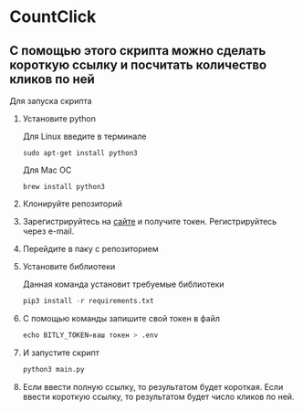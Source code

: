 # CountClick

## С помощью этого скрипта можно сделать короткую ссылку и посчитать количество кликов по ней

Для запуска скрипта 

1. Установите python
   
   Для Linux введите в терминале
    ```
   sudo apt-get install python3
    ```
    Для Mac OC
    ```
    brew install python3
    ```
1. Клонируйте репозиторий

1. Зарегистрируйтесь на [сайте](https://app.bitly.com/Bn55hH2ctPw/bitlinks/3pg5ZpS/details)
    и получите токен. Регистрируйтесь через e-mail.

1. Перейдите в паку с репозиторием
4. Установите библиотеки
   
   Данная команда установит требуемые библиотеки

    ```python
    pip3 install -r requirements.txt
    ```

1. С помощью команды запишите свой токен в файл
    ```python
    echo BITLY_TOKEN=ваш токен > .env
    ```
1. И запустите скрипт
    ```python
    python3 main.py
    ```
1. Если ввести полную ссылку, то результатом будет короткая. 
   Если ввести короткую ссылку, то результатом будет число кликов по ней. 